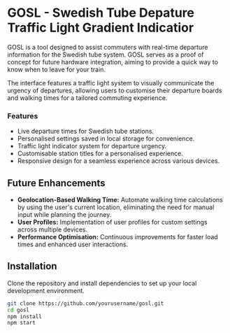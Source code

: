 # GOSL - Swedish Tube Depature Traffic Light Gradient Indicatior

GOSL is a tool designed to assist commuters with real-time departure information for the Swedish tube system. GOSL serves as a proof of concept for future hardware integration, aiming to provide a quick way to know when to leave for your train.

The interface features a traffic light system to visually communicate the urgency of departures, allowing users to customise their departure boards and walking times for a tailored commuting experience.

### Features

- Live departure times for Swedish tube stations.
- Personalised settings saved in local storage for convenience.
- Traffic light indicator system for departure urgency.
- Customisable station titles for a personalised experience.
- Responsive design for a seamless experience across various devices.

## Future Enhancements

- **Geolocation-Based Walking Time:** Automate walking time calculations by using the user's current location, eliminating the need for manual input while planning the journey.
- **User Profiles:** Implementation of user profiles for custom settings across multiple devices.
- **Performance Optimisation:** Continuous improvements for faster load times and enhanced user interactions.

## Installation

Clone the repository and install dependencies to set up your local development environment.

```bash
git clone https://github.com/yourusername/gosl.git
cd gosl
npm install
npm start
```
